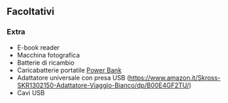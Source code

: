 <!-- # Lista materiali personali -->
## Facoltativi

### Extra

* E-book reader
* Macchina fotografica
* Batterie di ricambio
* Caricabatterie portatile [Power Bank](https://www.amazon.it/Migliorata-Anker-Portatile-PowerCore-Retrocompatibile/dp/B01N0X3NL5/)
* Adattatore universale con presa USB (https://www.amazon.it/Skross-SKR1302150-Adattatore-Viaggio-Bianco/dp/B00E4GF2TU/)
* Cavi USB
